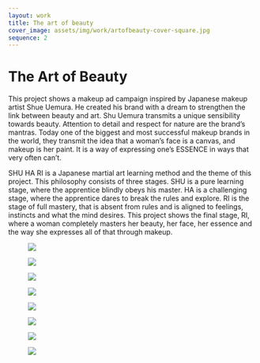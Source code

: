 ```yaml
---
layout: work
title: The art of beauty
cover_image: assets/img/work/artofbeauty-cover-square.jpg
sequence: 2
---
```


<h1>The Art of Beauty</h1>


<p>This project shows a makeup ad campaign inspired by Japanese makeup artist Shue Uemura. He created his brand with a dream to strengthen the link between beauty and art. Shu Uemura transmits a unique sensibility towards beauty. Attention to detail and respect for nature are the brand’s mantras. Today one of the biggest and most successful makeup brands in the world, they transmit the idea that a woman’s face is a canvas, and makeup is her paint. It is a way of expressing one’s ESSENCE in ways that very often can’t.</p>

<p>SHU HA RI is a Japanese martial art learning method and the theme of this project. This philosophy consists of three stages. SHU is a pure learning stage, where the apprentice blindly obeys his master. HA is a challenging stage, where the apprentice dares to break the rules and explore. RI is the stage of full mastery, that is absent from rules and is aligned to feelings, instincts and what the mind desires. This project shows the final stage, RI, where a woman completely masters her beauty, her face, her essence and the way she expresses all of that through makeup.</p>


<figure>
  <img src="{{ "/assets/img/work/aob/aob1.png" | relative_url }}" />
</figure>

<figure>
  <img src="{{ "/assets/img/work/aob/aob2.png" | relative_url }}" />
</figure>

<figure>
  <img src="{{ "/assets/img/work/aob/aob3.png" | relative_url }}" />
</figure>

<figure>
  <img src="{{ "/assets/img/work/aob/aob4.png" | relative_url }}" />
</figure>

<figure>
  <img src="{{ "/assets/img/work/aob/aob5.png" | relative_url }}" />
</figure>

<figure>
  <img src="{{ "/assets/img/work/aob/aob6.png" | relative_url }}" />
</figure>

<figure>
  <img src="{{ "/assets/img/work/aob/aob7.png" | relative_url }}" />
</figure>

<figure>
  <img src="{{ "/assets/img/work/aob/aob8.png" | relative_url }}" />
</figure>
